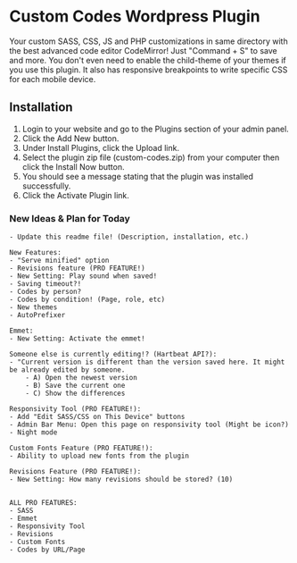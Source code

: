 # Custom Codes Wordpress Plugin

Your custom SASS, CSS, JS and PHP customizations in same directory with the best advanced code editor CodeMirror! Just "Command + S" to save and more. You don't even need to enable the child-theme of your themes if you use this plugin. It also has responsive breakpoints to write specific CSS for each mobile device.


## Installation

1. Login to your website and go to the Plugins section of your admin panel.
2. Click the Add New button.
3. Under Install Plugins, click the Upload link.
4. Select the plugin zip file (custom-codes.zip) from your computer then click the Install Now button.
5. You should see a message stating that the plugin was installed successfully.
6. Click the Activate Plugin link.


### New Ideas & Plan for Today ###

	- Update this readme file! (Description, installation, etc.)

	New Features:
	- "Serve minified" option
	- Revisions feature (PRO FEATURE!)
	- New Setting: Play sound when saved!
	- Saving timeout?!
	- Codes by person?
	- Codes by condition! (Page, role, etc)
	- New themes
	- AutoPrefixer
	
	Emmet:
	- New Setting: Activate the emmet!
	
	Someone else is currently editing!? (Hartbeat API?):
	- "Current version is different than the version saved here. It might be already edited by someone. 
		- A) Open the newest version
		- B) Save the current one
		- C) Show the differences
	
	Responsivity Tool (PRO FEATURE!):
	- Add "Edit SASS/CSS on This Device" buttons
	- Admin Bar Menu: Open this page on responsivity tool (Might be icon?)
	- Night mode
	
	Custom Fonts Feature (PRO FEATURE!):
	- Ability to upload new fonts from the plugin
	
	Revisions Feature (PRO FEATURE!):
	- New Setting: How many revisions should be stored? (10)
	
	
	ALL PRO FEATURES:
	- SASS
	- Emmet
	- Responsivity Tool
	- Revisions
	- Custom Fonts
	- Codes by URL/Page